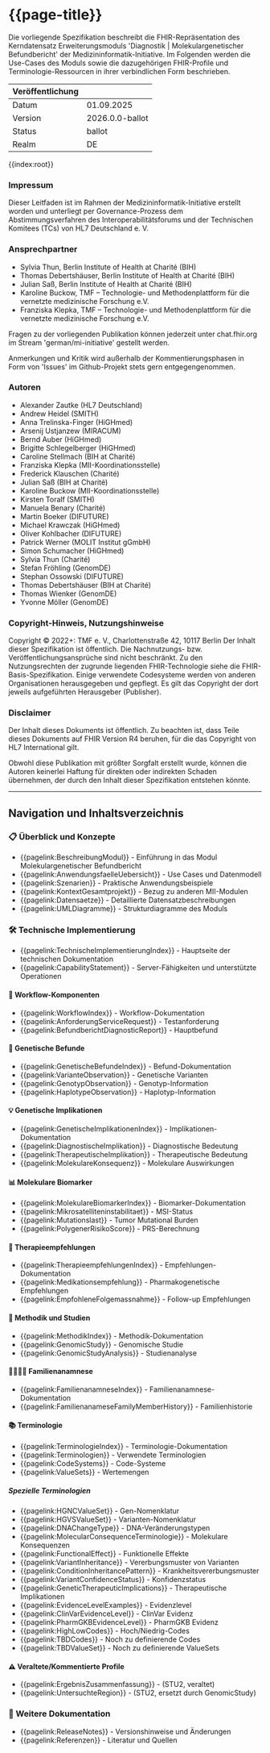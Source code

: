 # {{page-title}}



Die vorliegende Spezifikation beschreibt die FHIR-Repräsentation des Kerndatensatz Erweiterungsmoduls 'Diagnostik | Molekulargenetischer Befundbericht' der Medizininformatik-Initiative. Im Folgenden werden die Use-Cases des Moduls sowie die dazugehörigen FHIR-Profile und Terminologie-Ressourcen in ihrer verbindlichen Form beschrieben.

|Veröffentlichung|     |
|---------|--------------|
|  Datum  | 01.09.2025  |
|  Version| 2026.0.0-ballot        |
|  Status | ballot       |
|  Realm  | DE           |



{{index:root}}

### Impressum
Dieser Leitfaden ist im Rahmen der Medizininformatik-Initiative erstellt worden und unterliegt per Governance-Prozess dem Abstimmungsverfahren des Interoperabilitätsforums und der Technischen Komitees (TCs) von HL7 Deutschland e. V.  

### Ansprechpartner
* Sylvia Thun, Berlin Institute of Health at Charité (BIH)
* Thomas Debertshäuser, Berlin Institute of Health at Charité (BIH)
* Julian Saß, Berlin Institute of Health at Charité (BIH)
* Karoline Buckow, TMF – Technologie- und Methodenplattform für 
die vernetzte medizinische Forschung e.V.
* Franziska Klepka, TMF – Technologie- und Methodenplattform für 
die vernetzte medizinische Forschung e.V.

Fragen zu der vorliegenden Publikation können jederzeit unter chat.fhir.org im Stream 'german/mi-initiative' gestellt werden.

Anmerkungen und Kritik wird außerhalb der Kommentierungsphasen in Form von 'Issues' im Github-Projekt stets gern entgegengenommen.</br>  

### Autoren
* Alexander Zautke (HL7 Deutschland)
* Andrew Heidel (SMITH)
* Anna Trelinska-Finger (HiGHmed)
* Arsenij Ustjanzew (MIRACUM)
* Bernd Auber (HiGHmed)
* Brigitte Schlegelberger (HiGHmed)
* Caroline Stellmach (BIH at Charité)
* Franziska Klepka (MII-Koordinationsstelle)
* Frederick Klauschen (Charité)
* Julian Saß (BIH at Charité)
* Karoline Buckow (MII-Koordinationsstelle)
* Kirsten Toralf (SMITH)
* Manuela Benary (Charité)	
* Martin Boeker (DIFUTURE)
* Michael Krawczak (HiGHmed)
* Oliver Kohlbacher (DIFUTURE)
* Patrick Werner (MOLIT Institut gGmbH)
* Simon Schumacher (HiGHmed)
* Sylvia Thun (Charité)
* Stefan Fröhling (GenomDE)
* Stephan Ossowski (DIFUTURE)
* Thomas Debertshäuser (BIH at Charité)
* Thomas Wienker (GenomDE)
* Yvonne Möller (GenomDE)

### Copyright-Hinweis, Nutzungshinweise
Copyright © 2022+: TMF e. V., Charlottenstraße 42, 10117 Berlin
Der Inhalt dieser Spezifikation ist öffentlich. Die Nachnutzungs- bzw. Veröffentlichungsansprüche sind nicht beschränkt.
Zu den Nutzungsrechten der zugrunde liegenden FHIR-Technologie siehe die FHIR-Basis-Spezifikation.
Einige verwendete Codesysteme werden von anderen Organisationen herausgegeben und gepflegt. Es gilt das Copyright der dort jeweils aufgeführten Herausgeber (Publisher).</br> 

### Disclaimer
Der Inhalt dieses Dokuments ist öffentlich. Zu beachten ist, dass Teile dieses Dokuments auf FHIR Version R4 beruhen, für die das Copyright von HL7 International gilt.

Obwohl diese Publikation mit größter Sorgfalt erstellt wurde, können die Autoren keinerlei Haftung für direkten oder indirekten Schaden übernehmen, der durch den Inhalt dieser Spezifikation entstehen könnte.

---

## Navigation und Inhaltsverzeichnis

### 📋 Überblick und Konzepte
- {{pagelink:BeschreibungModul}} - Einführung in das Modul Molekulargenetischer Befundbericht
- {{pagelink:AnwendungsfaelleUebersicht}} - Use Cases und Datenmodell
- {{pagelink:Szenarien}} - Praktische Anwendungsbeispiele
- {{pagelink:KontextGesamtprojekt}} - Bezug zu anderen MII-Modulen
- {{pagelink:Datensaetze}} - Detaillierte Datensatzbeschreibungen
- {{pagelink:UMLDiagramme}} - Strukturdiagramme des Moduls

### 🛠️ Technische Implementierung
- {{pagelink:TechnischeImplementierungIndex}} - Hauptseite der technischen Dokumentation
- {{pagelink:CapabilityStatement}} - Server-Fähigkeiten und unterstützte Operationen

#### 🔄 Workflow-Komponenten
- {{pagelink:WorkflowIndex}} - Workflow-Dokumentation
- {{pagelink:AnforderungServiceRequest}} - Testanforderung
- {{pagelink:BefundberichtDiagnosticReport}} - Hauptbefund

#### 🧬 Genetische Befunde
- {{pagelink:GenetischeBefundeIndex}} - Befund-Dokumentation
- {{pagelink:VarianteObservation}} - Genetische Varianten
- {{pagelink:GenotypObservation}} - Genotyp-Information
- {{pagelink:HaplotypeObservation}} - Haplotyp-Information

#### 💡 Genetische Implikationen
- {{pagelink:GenetischeImplikationenIndex}} - Implikationen-Dokumentation
- {{pagelink:DiagnostischeImplikation}} - Diagnostische Bedeutung
- {{pagelink:TherapeutischeImplikation}} - Therapeutische Bedeutung
- {{pagelink:MolekulareKonsequenz}} - Molekulare Auswirkungen

#### 📊 Molekulare Biomarker
- {{pagelink:MolekulareBiomarkerIndex}} - Biomarker-Dokumentation
- {{pagelink:Mikrosatelliteninstabilitaet}} - MSI-Status
- {{pagelink:Mutationslast}} - Tumor Mutational Burden
- {{pagelink:PolygenerRisikoScore}} - PRS-Berechnung

#### 💊 Therapieempfehlungen
- {{pagelink:TherapieempfehlungenIndex}} - Empfehlungen-Dokumentation
- {{pagelink:Medikationsempfehlung}} - Pharmakogenetische Empfehlungen
- {{pagelink:EmpfohleneFolgemassnahme}} - Follow-up Empfehlungen

#### 🔬 Methodik und Studien
- {{pagelink:MethodikIndex}} - Methodik-Dokumentation
- {{pagelink:GenomicStudy}} - Genomische Studie
- {{pagelink:GenomicStudyAnalysis}} - Studienanalyse

#### 👨‍👩‍👧‍👦 Familienanamnese
- {{pagelink:FamilienanamneseIndex}} - Familienanamnese-Dokumentation
- {{pagelink:FamilienanameseFamilyMemberHistory}} - Familienhistorie

#### 📚 Terminologie
- {{pagelink:TerminologieIndex}} - Terminologie-Dokumentation
- {{pagelink:Terminologien}} - Verwendete Terminologien
- {{pagelink:CodeSystems}} - Code-Systeme
- {{pagelink:ValueSets}} - Wertemengen

##### Spezielle Terminologien
- {{pagelink:HGNCValueSet}} - Gen-Nomenklatur
- {{pagelink:HGVSValueSet}} - Varianten-Nomenklatur
- {{pagelink:DNAChangeType}} - DNA-Veränderungstypen
- {{pagelink:MolecularConsequenceTerminologie}} - Molekulare Konsequenzen
- {{pagelink:FunctionalEffect}} - Funktionelle Effekte
- {{pagelink:VariantInheritance}} - Vererbungsmuster von Varianten
- {{pagelink:ConditionInheritancePattern}} - Krankheitsvererbungsmuster
- {{pagelink:VariantConfidenceStatus}} - Konfidenzstatus
- {{pagelink:GeneticTherapeuticImplications}} - Therapeutische Implikationen
- {{pagelink:EvidenceLevelExamples}} - Evidenzlevel
- {{pagelink:ClinVarEvidenceLevel}} - ClinVar Evidenz
- {{pagelink:PharmGKBEvidenceLevel}} - PharmGKB Evidenz
- {{pagelink:HighLowCodes}} - Hoch/Niedrig-Codes
- {{pagelink:TBDCodes}} - Noch zu definierende Codes
- {{pagelink:TBDValueSet}} - Noch zu definierende ValueSets

#### ⚠️ Veraltete/Kommentierte Profile
- {{pagelink:ErgebnisZusammenfassung}} - (STU2, veraltet)
- {{pagelink:UntersuchteRegion}} - (STU2, ersetzt durch GenomicStudy)

### 📖 Weitere Dokumentation
- {{pagelink:ReleaseNotes}} - Versionshinweise und Änderungen
- {{pagelink:Referenzen}} - Literatur und Quellen  

